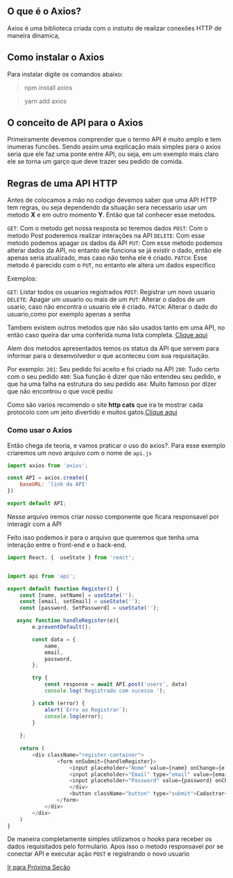 ## O que é o Axios?

Axios é uma biblioteca criada com o instuito de realizar conexões HTTP de maneira dinamica,


## Como instalar o Axios

Para instalar digite os comandos abaixo:

>  npm install axios

> yarn add axios

## O conceito de API para o Axios

Primeiramente devemos comprender que o termo API é muito amplo e tem inumeras funcões. Sendo assim uma explicação mais simples para o axios seria que ele faz uma ponte entre API, ou seja, em um exemplo mais claro ele se torna um garço que deve trazer seu pedido de comida.

## Regras de uma API HTTP

Antes de colocamos a mão no codigo devemos saber que uma API HTTP tem regras, ou seja dependendo da situação sera necessario usar um metodo **X** e em outro momento **Y**. Então que tal conhecer esse metodos.

`GET`: Com o metodo get nossa resposta so teremos dados
`POST`: Com o metodo Post poderemos realizar interações na API
`DELETE`: Com esse metodo podemos apagar os dados da API
`PUT`: Com esse metodo podemos alterar dados da API, no entanto ele funciona se já existir o dado, então ele apenas seria atualizado, mas caso não tenha ele é criado. 
`PATCH`: Esse metodo é parecido com o `PUT`, no entanto ele altera um dados especifico


Exemplos:

`GET`: Listar todos os usuarios registrados
`POST`: Registrar um novo usuario
`DELETE`: Apagar um usuario ou mais de um 
`PUT`: Alterar o dados de um usario, caso não encontra o usuario ele é criado.
`PATCH`: Alterar o dado do usuario,como por exemplo apenas a senha

Tambem existem outros metodos que não são usados tanto em uma API, no então caso queira dar uma conferida numa lista completa. [Clique aqui](https://developer.mozilla.org/pt-BR/docs/Web/HTTP/Methods)


Alem dos metodos apresentados temos os status da API que servem para informar para o desenvolvedor o que aconteceu com sua requisitação.

Por exemplo:
`201`: Seu pedido foi aceito e foi criado na API
`200`: Tudo certo com o seu pedido 
`400`: Sua função é dizer que não entendeu seu pedido, e que ha uma falha na estrutura do seu pedido
`404`: Muito famoso por dizer que não encontrou o que você pediu

Como são varios recomendo  o site **http cats** que ira te mostrar cada protocolo com um jeito divertido e muitos gatos.[Clique aqui](https://http.cat/)

### Como usar o Axios

Então chega de teoria, e vamos praticar o uso do axios?. Para esse exemplo criaremos um novo arquivo com o nome de `api.js` 

````js
import axios from 'axios';

const API = axios.create({
    baseURL: 'link da API'
})

export default API;
````

Nesse arquivo iremos criar nosso componente que ficara responsavel por interagir com a API

Feito isso podemos ir para o arquivo que queremos que tenha uma interação entre o front-end e o back-end.

```js
import React, {  useState } from 'react';


import api from 'api';

export default function Register() {
    const [name, setName] = useState('');
    const [email, setEmail] = useState('');
    const [password, SetPassword] = useState('');

   async function handleRegister(e){
        e.preventDefault();

        const data = {
            name,
            email,
            password,
        };

        try {
            const response = await API.post('users', data)
            console.log('Registrado com sucesso ');

        } catch (error) {
            alert(`Erro ao Registrar`);
            console.log(error);
        }
        
    };
    
    return (
        <div className="register-container">
                <form onSubmit={handleRegister}>
                    <input placeholder="Nome" value={name} onChange={e => setName(e.target.value)}></input>
                    <input placeholder="Email" type="email" value={email} onChange={e => setEmail(e.target.value)}></input>
                    <input placeholder="Password" value={password} onChange={e => SetPassword(e.target.value)}></input>
                    </div>
                    <button className="button" type="submit">Cadastrar</button>
                </form>
            </div>
        </div>
    )
}
```   
De maneira completamente simples utilizamos o hooks para receber os dados requisitados pelo formulario. Apos isso o metodo responsavel por se conectar API e executar ação `POST` e registrando o novo usuario
  






[Ir para Próxima Seção]()